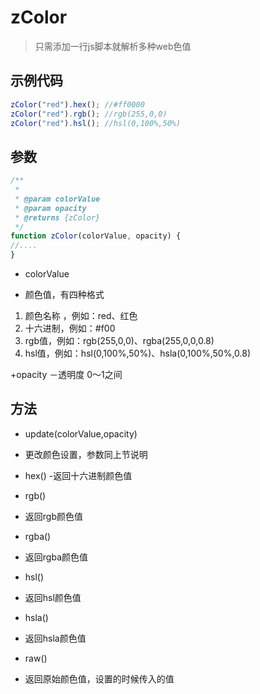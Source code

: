 # zColor


> 只需添加一行js脚本就解析多种web色值 

## 示例代码

~~~ javascript
zColor("red").hex(); //#ff0000
zColor("red").rgb(); //rgb(255,0,0)
zColor("red").hsl(); //hsl(0,100%,50%)
~~~

## 参数
~~~ javascript
/**
 * 
 * @param colorValue 
 * @param opacity 
 * @returns {zColor}
 */
function zColor(colorValue, opacity) {
//....
}
~~~

+ colorValue
 - 颜色值，有四种格式
 1. 颜色名称 ，例如：red、红色
 2. 十六进制，例如：#f00
 3. rgb值，例如：rgb(255,0,0)、rgba(255,0,0,0.8)
 4. hsl值，例如：hsl(0,100%,50%)、hsla(0,100%,50%,0.8)
 
+opacity
 －透明度 0～1之间
 
## 方法

+ update(colorValue,opacity)
 - 更改颜色设置，参数同上节说明
 
+ hex()
 -返回十六进制颜色值
 
+ rgb()
 - 返回rgb颜色值

+ rgba()
 - 返回rgba颜色值

+ hsl()
 - 返回hsl颜色值
 
+ hsla()
 - 返回hsla颜色值
 
+ raw()
 - 返回原始颜色值，设置的时候传入的值
 
 






 
 
